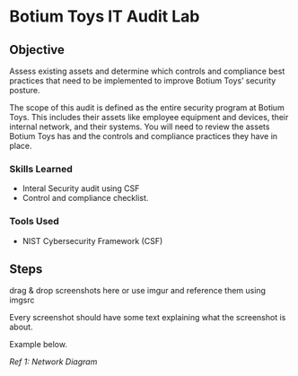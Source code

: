 # Botium Toys IT Audit Lab

## Objective
Assess existing assets and determine which controls and compliance best practices that need to be implemented to improve Botium Toys’ security posture.

The scope of this audit is defined as the entire security program at Botium Toys. This includes their assets like employee equipment and devices, their internal network, and their systems. You will need to review the assets Botium Toys has and the controls and compliance practices they have in place.

### Skills Learned

- Interal Security audit using CSF
- Control and compliance checklist.

### Tools Used

- NIST Cybersecurity Framework (CSF)

## Steps
drag & drop screenshots here or use imgur and reference them using imgsrc

Every screenshot should have some text explaining what the screenshot is about.

Example below.

*Ref 1: Network Diagram*
